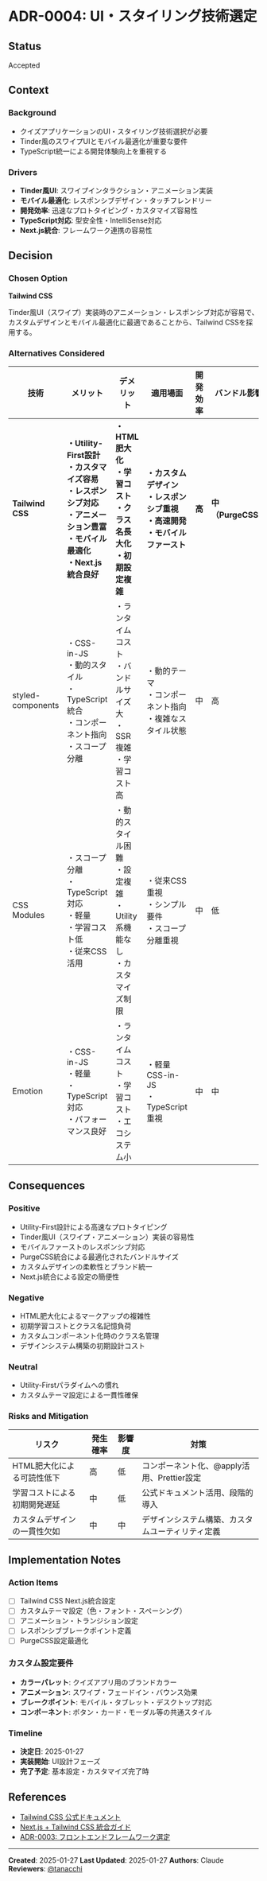 # ADR-0004: UI・スタイリング技術選定

## Status
Accepted

## Context

### Background
- クイズアプリケーションのUI・スタイリング技術選択が必要
- Tinder風のスワイプUIとモバイル最適化が重要な要件
- TypeScript統一による開発体験向上を重視する

### Drivers
- **Tinder風UI**: スワイプインタラクション・アニメーション実装
- **モバイル最適化**: レスポンシブデザイン・タッチフレンドリー
- **開発効率**: 迅速なプロトタイピング・カスタマイズ容易性
- **TypeScript対応**: 型安全性・IntelliSense対応
- **Next.js統合**: フレームワーク連携の容易性

## Decision

### Chosen Option
**Tailwind CSS**

Tinder風UI（スワイプ）実装時のアニメーション・レスポンシブ対応が容易で、カスタムデザインとモバイル最適化に最適であることから、Tailwind CSSを採用する。

### Alternatives Considered

| 技術 | メリット | デメリット | 適用場面 | 開発効率 | バンドル影響 | TypeScript対応 | 判定 |
|------|----------|------------|----------|----------|------------|---------------|------|
| **Tailwind CSS** | **・Utility-First設計**<br>**・カスタマイズ容易**<br>**・レスポンシブ対応**<br>**・アニメーション豊富**<br>**・モバイル最適化**<br>**・Next.js統合良好** | **・HTML肥大化**<br>**・学習コスト**<br>**・クラス名長大化**<br>**・初期設定複雑** | **・カスタムデザイン**<br>**・レスポンシブ重視**<br>**・高速開発**<br>**・モバイルファースト** | **高** | **中（PurgeCSS）** | **○** | **○** |
| styled-components | ・CSS-in-JS<br>・動的スタイル<br>・TypeScript統合<br>・コンポーネント指向<br>・スコープ分離 | ・ランタイムコスト<br>・バンドルサイズ大<br>・SSR複雑<br>・学習コスト高 | ・動的テーマ<br>・コンポーネント指向<br>・複雑なスタイル状態 | 中 | 高 | ○ | △ |
| CSS Modules | ・スコープ分離<br>・TypeScript対応<br>・軽量<br>・学習コスト低<br>・従来CSS活用 | ・動的スタイル困難<br>・設定複雑<br>・Utility系機能なし<br>・カスタマイズ制限 | ・従来CSS重視<br>・シンプル要件<br>・スコープ分離重視 | 中 | 低 | ○ | △ |
| Emotion | ・CSS-in-JS<br>・軽量<br>・TypeScript対応<br>・パフォーマンス良好 | ・ランタイムコスト<br>・学習コスト<br>・エコシステム小 | ・軽量CSS-in-JS<br>・TypeScript重視 | 中 | 中 | ○ | △ |

## Consequences

### Positive
- Utility-First設計による高速なプロトタイピング
- Tinder風UI（スワイプ・アニメーション）実装の容易性
- モバイルファーストのレスポンシブ対応
- PurgeCSS統合による最適化されたバンドルサイズ
- カスタムデザインの柔軟性とブランド統一
- Next.js統合による設定の簡便性

### Negative
- HTML肥大化によるマークアップの複雑性
- 初期学習コストとクラス名記憶負荷
- カスタムコンポーネント化時のクラス名管理
- デザインシステム構築の初期設計コスト

### Neutral
- Utility-Firstパラダイムへの慣れ
- カスタムテーマ設定による一貫性確保

### Risks and Mitigation

| リスク | 発生確率 | 影響度 | 対策 |
|--------|----------|--------|------|
| HTML肥大化による可読性低下 | 高 | 低 | コンポーネント化、@apply活用、Prettier設定 |
| 学習コストによる初期開発遅延 | 中 | 低 | 公式ドキュメント活用、段階的導入 |
| カスタムデザインの一貫性欠如 | 中 | 中 | デザインシステム構築、カスタムユーティリティ定義 |

## Implementation Notes

### Action Items
- [ ] Tailwind CSS Next.js統合設定
- [ ] カスタムテーマ設定（色・フォント・スペーシング）
- [ ] アニメーション・トランジション設定
- [ ] レスポンシブブレークポイント定義
- [ ] PurgeCSS設定最適化

### カスタム設定要件
- **カラーパレット**: クイズアプリ用のブランドカラー
- **アニメーション**: スワイプ・フェードイン・バウンス効果
- **ブレークポイント**: モバイル・タブレット・デスクトップ対応
- **コンポーネント**: ボタン・カード・モーダル等の共通スタイル

### Timeline
- **決定日**: 2025-01-27
- **実装開始**: UI設計フェーズ
- **完了予定**: 基本設定・カスタマイズ完了時

## References

- [Tailwind CSS 公式ドキュメント](https://tailwindcss.com/docs)
- [Next.js + Tailwind CSS 統合ガイド](https://tailwindcss.com/docs/guides/nextjs)
- [ADR-0003: フロントエンドフレームワーク選定](0003-frontend-framework.md)

---
**Created**: 2025-01-27
**Last Updated**: 2025-01-27
**Authors**: Claude
**Reviewers**: [@tanacchi](https://github.com/tanacchi)